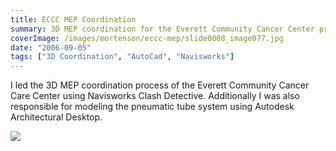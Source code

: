 ```yaml
---
title: ECCC MEP Coordination
summary: 3D MEP coordination for the Everett Community Cancer Center project
coverImage: /images/mortenson/eccc-mep/slide0008_image077.jpg
date: "2006-09-05"
tags: ["3D Coordination", "AutoCad", "Navisworks"]
---
```


I led the 3D MEP coordination process of the Everett Community Cancer Care Center using Navisworks Clash Detective. Additionally I was also responsible for modeling the pneumatic tube system using Autodesk Architectural Desktop.

![](/images/mortenson/eccc-mep/slide0008_image079.jpg)
